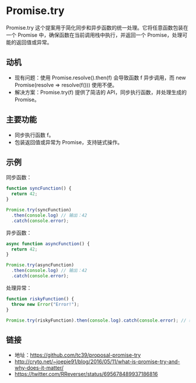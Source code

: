 # Promise.try

Promise.try 这个提案用于简化同步和异步函数的统一处理。它将任意函数包装在一个 Promise 中，确保函数在当前调用栈中执行，并返回一个 Promise，处理可能的返回值或异常。

## 动机

- 现有问题：使用 Promise.resolve().then(f) 会导致函数 f 异步调用，而 new Promise(resolve => resolve(f())) 使用不便。
- 解决方案：Promise.try(f) 提供了简洁的 API，同步执行函数，并处理生成的 Promise。

## 主要功能

- 同步执行函数 f。
- 包装返回值或异常为 Promise，支持链式操作。

## 示例

同步函数：

```js
function syncFunction() {
  return 42;
}

Promise.try(syncFunction)
  .then(console.log) // 输出：42
  .catch(console.error);
```

异步函数：

```js
async function asyncFunction() {
  return 42;
}

Promise.try(asyncFunction)
  .then(console.log) // 输出：42
  .catch(console.error);
```

处理异常：

```js
function riskyFunction() {
  throw new Error("Error!");
}

Promise.try(riskyFunction).then(console.log).catch(console.error); // 输出：Error: Error!
```

## 链接

- 地址：https://github.com/tc39/proposal-promise-try
- http://cryto.net/~joepie91/blog/2016/05/11/what-is-promise-try-and-why-does-it-matter/
- https://twitter.com/RReverser/status/695678489937186816
